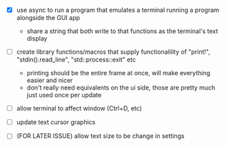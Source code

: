  - [X] use async to run a program that emulates a terminal running a program alongside the GUI app
   - share a string that both write to that functions as the terminal's text display

 - [ ] create library functions/macros that supply functionalility of "print!", "stdin().read_line", "std::process::exit" etc
    - printing should be the entire frame at once, will make everything easier and nicer
    - don't really need equivalents on the ui side, those are pretty much just used once per update

 - [ ] allow terminal to affect window (Ctrl+D, etc)

 - [ ] update text cursor graphics

 - [ ] (FOR LATER ISSUE) allow text size to be change in settings